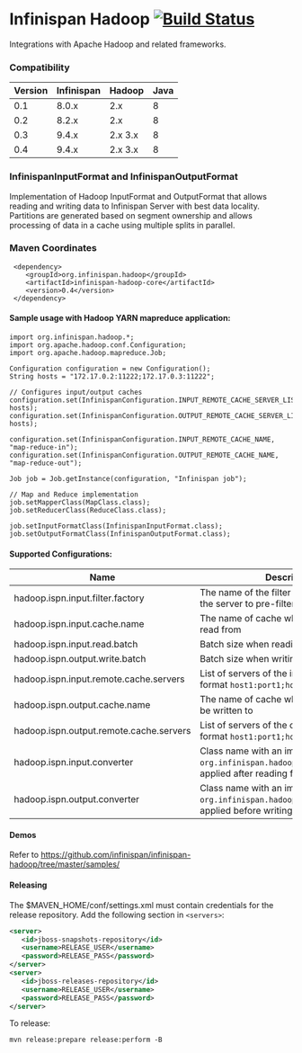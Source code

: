 # Infinispan Hadoop   [![Build Status](https://travis-ci.org/infinispan/infinispan-hadoop.svg?branch=master)](https://travis-ci.org/infinispan/infinispan-hadoop)

Integrations with Apache Hadoop and related frameworks.

### Compatibility

| Version  | Infinispan | Hadoop | Java
| -------- | ---------- | ----- | ----
| 0.1  | 8.0.x  | 2.x | 8 |
| 0.2  | 8.2.x  | 2.x | 8 |
| 0.3  | 9.4.x | 2.x 3.x | 8 |
| 0.4  | 9.4.x | 2.x 3.x | 8 |


### InfinispanInputFormat and InfinispanOutputFormat

Implementation of Hadoop InputFormat and OutputFormat that allows reading and writing data to Infinispan Server with best data locality. 
Partitions are generated based on segment ownership and allows processing of data in a cache using multiple splits in parallel. 

### Maven Coordinates

```
 <dependency>  
    <groupId>org.infinispan.hadoop</groupId>  
    <artifactId>infinispan-hadoop-core</artifactId>  
    <version>0.4</version>
 </dependency>  
```

#### Sample usage with Hadoop YARN mapreduce application:

```
import org.infinispan.hadoop.*;
import org.apache.hadoop.conf.Configuration;
import org.apache.hadoop.mapreduce.Job;

Configuration configuration = new Configuration();
String hosts = "172.17.0.2:11222;172.17.0.3:11222";

// Configures input/output caches
configuration.set(InfinispanConfiguration.INPUT_REMOTE_CACHE_SERVER_LIST, hosts);
configuration.set(InfinispanConfiguration.OUTPUT_REMOTE_CACHE_SERVER_LIST, hosts);

configuration.set(InfinispanConfiguration.INPUT_REMOTE_CACHE_NAME, "map-reduce-in");
configuration.set(InfinispanConfiguration.OUTPUT_REMOTE_CACHE_NAME, "map-reduce-out");

Job job = Job.getInstance(configuration, "Infinispan job");

// Map and Reduce implementation
job.setMapperClass(MapClass.class);
job.setReducerClass(ReduceClass.class);

job.setInputFormatClass(InfinispanInputFormat.class);
job.setOutputFormatClass(InfinispanOutputFormat.class);

```

#### Supported Configurations:

Name          | Description | Default
------------- | -------------|----------
hadoop.ispn.input.filter.factory  | The name of the filter factory deployed on the server to pre-filter data before reading | null (no filtering)
hadoop.ispn.input.cache.name  | The name of cache where data will be read from | "default"
hadoop.ispn.input.read.batch | Batch size when reading from the cache | 5000
hadoop.ispn.output.write.batch | Batch size when writing to the cache | 500
hadoop.ispn.input.remote.cache.servers | List of servers of the input cache, in the format ```host1:port1;host2:port2``` | localhost:11222
hadoop.ispn.output.cache.name | The name of cache where job results will be written to | "default"
hadoop.ispn.output.remote.cache.servers |  List of servers of the output cache, in the format ```host1:port1;host2:port2```
hadoop.ispn.input.converter | Class name with an implementation of ```org.infinispan.hadoop.KeyValueConverter```, applied after reading from the cache | null (no converting)
hadoop.ispn.output.converter | Class name with an implementation of ```org.infinispan.hadoop.KeyValueConverter```, applied before writing | null (no converting)

#### Demos

Refer to https://github.com/infinispan/infinispan-hadoop/tree/master/samples/

#### Releasing

The $MAVEN_HOME/conf/settings.xml must contain credentials for the release repository. Add the following section in ```<servers>```:

```xml
<server>
   <id>jboss-snapshots-repository</id>
   <username>RELEASE_USER</username>
   <password>RELEASE_PASS</password>
</server>
<server>
   <id>jboss-releases-repository</id>
   <username>RELEASE_USER</username>
   <password>RELEASE_PASS</password>
</server>
```

To release:

```
mvn release:prepare release:perform -B
```
